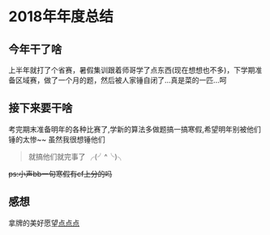 # 2018年年度总结
## 今年干了啥
上半年就打了个省赛，暑假集训跟着师哥学了点东西(现在想想也不多)，下学期准备区域赛，做了一个月的题，然后被人家锤自闭了...真是菜的一匹...呵

## 接下来要干啥
考完期末准备明年的各种比赛了,学新的算法多做题搞一搞寒假,希望明年别被他们锤的太惨~~ 虽然我很想锤他们

> 就搞他们就完事了 ╭(╯^╰)╮

~~ps:小声bb一句寒假有cf上分的吗~~

## 感想
拿牌的美好愿望[点点点]( https://blog.csdn.net/qq_41886199)



